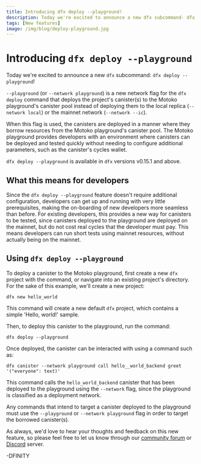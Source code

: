 ```yaml
---
title: Introducing dfx deploy --playground!
description: Today we're excited to announce a new dfx subcommand- dfx deploy --playground!
tags: [New features]
image: /img/blog/deploy-playground.jpg
---
```


# Introducing `dfx deploy --playground`

Today we're excited to announce a new `dfx` subcommand: `dfx deploy --playground`!

`--playground` (or `--network playground`) is a new network flag for the `dfx deploy` command that deploys the project's canister(s) to the Motoko playground's canister pool instead of deploying them to the local replica (`--network local`) or the mainnet network (`--network --ic`). 

When this flag is used, the canisters are deployed in a manner where they borrow resources from the Motoko playground's canister pool. The Motoko playground provides developers with an environment where canisters can be deployed and tested quickly without needing to configure additional parameters, such as the canister's cycles wallet. 

`dfx deploy --playground` is available in `dfx` versions v0.15.1 and above.

## What this means for developers

Since the `dfx deploy --playground` feature doesn't require additional configuration, developers can get up and running with very little prerequisites, making the on-boarding of new developers more seamless than before. For existing developers, this provides a new way for canisters to be tested, since canisters deployed to the playground are deployed on the mainnet, but do not cost real cycles that the developer must pay. This means developers can run short tests using mainnet resources, without actually being on the mainnet. 

## Using `dfx deploy --playground`

To deploy a canister to the Motoko playground, first create a new `dfx` project with the command, or navigate into an existing project's directory. For the sake of this example, we'll create a new project:

```
dfx new hello_world
```

This command will create a new default `dfx` project, which contains a simple 'Hello, world!' sample.

Then, to deploy this canister to the playground, run the command:

```
dfx deploy --playground
```

Once deployed, the canister can be interacted with using a command such as:

```
dfx canister --network playground call hello__world_backend greet '("everyone": text)'
```

This command calls the `hello_world_backend` canister that has been deployed to the playground using the `--network` flag, since the playground is classified as a deployment network. 

Any commands that intend to target a canister deployed to the playground must use the `--playground` or `--network playground` flag in order to target the borrowed canister(s). 

As always, we'd love to hear your thoughts and feedback on this new feature, so please feel free to let us know through our [community forum](https://forum.dfinity.org/) or [Discord](https://discord.gg/jnjVVQaE2C) server. 

-DFINITY